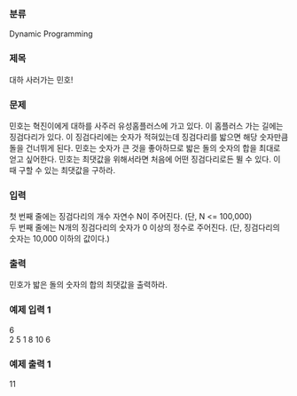 ### 분류
Dynamic Programming

### 제목
대하 사러가는 민호!

### 문제
민호는 혁진이에게 대하를 사주러 유성홈플러스에 가고 있다. 이 홈플러스 가는 길에는 징검다리가 있다. 이 징검다리에는 숫자가 적혀있는데 징검다리를 밟으면 해당 숫자만큼 돌을 건너뛰게 된다. 민호는 숫자가 큰 것을 좋아하므로 밟은 돌의 숫자의 합을 최대로 얻고 싶어한다. 민호는 최댓값을 위해서라면 처음에 어떤 징검다리로든 뛸 수 있다. 이 때 구할 수 있는 최댓값을 구하라.

### 입력
첫 번째 줄에는 징검다리의 개수 자연수 N이 주어진다. (단, N <= 100,000)<br>
두 번째 줄에는 N개의 징검다리의 숫자가 0 이상의 정수로 주어진다. (단, 징검다리의 숫자는 10,000 이하의 값이다.)<br>

### 출력
민호가 밟은 돌의 숫자의 합의 최댓값을 출력하라.

### 예제 입력 1
6<br>
2 5 1 8 10 6<br>

### 예제 출력 1
11
